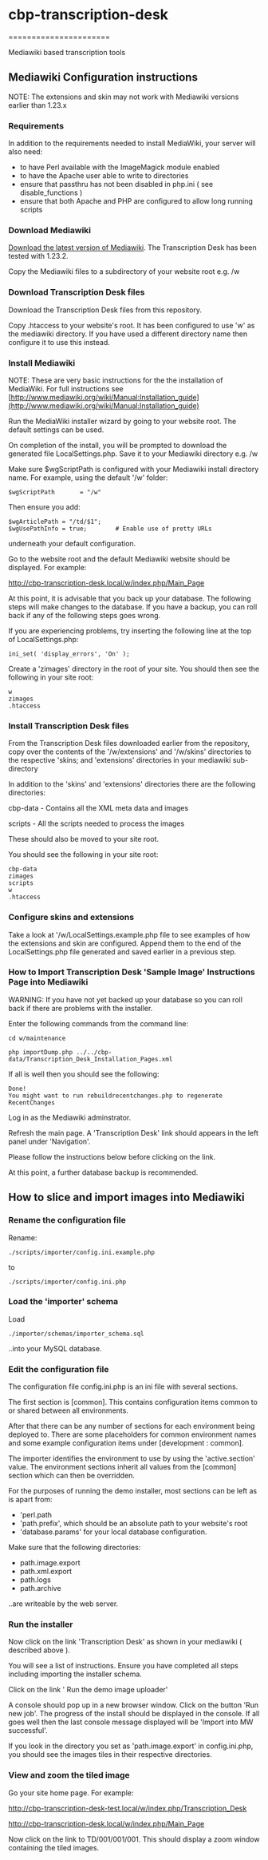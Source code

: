 # cbp-transcription-desk
======================

Mediawiki based transcription tools


## Mediawiki Configuration instructions

NOTE: The extensions and skin may not work with Mediawiki versions earlier than 1.23.x

### Requirements

In addition to the requirements needed to install MediaWiki, your server will also need:

* to have Perl available with the ImageMagick module enabled
* to have the Apache user able to write to directories
* ensure that passthru has not been disabled in php.ini ( see disable_functions )
* ensure that both Apache and PHP are configured to allow long running scripts

### Download Mediawiki

[Download the latest version of Mediawiki](http://www.mediawiki.org/wiki/Download). The Transcription Desk has been tested with 1.23.2.

Copy the Mediawiki files to a subdirectory of your website root e.g. /w

### Download Transcription Desk files

Download the Transcription Desk files from this repository.

Copy .htaccess to your website's root. It has been configured to use 'w' as the mediawiki directory. If you have used a different directory name then configure it to use this instead.

### Install Mediawiki

NOTE: These are very basic instructions for the the installation of MediaWiki. For full instructions see [http://www.mediawiki.org/wiki/Manual:Installation_guide](http://www.mediawiki.org/wiki/Manual:Installation_guide)

Run the MediaWiki installer wizard by going to your website root. The default settings can be used.

On completion of the install, you will be prompted to download the generated file LocalSettings.php. Save it to your Mediawiki directory e.g. /w

Make sure $wgScriptPath is configured with your Mediawiki install directory name. For example, using the default '/w' folder:

```
$wgScriptPath       = "/w"
```

Then ensure you add:

```
$wgArticlePath = "/td/$1";
$wgUsePathInfo = true;        # Enable use of pretty URLs
```

underneath your default configuration.

Go to the website root and the default Mediawiki website should be displayed. For example:

http://cbp-transcription-desk.local/w/index.php/Main_Page

At this point, it is advisable that you back up your database. The following steps will make changes to the database. If you have a backup, you can roll back if any of the following steps goes wrong.

If you are experiencing problems, try inserting the following line at the top of LocalSettings.php:

```
ini_set( 'display_errors', 'On' );
```

Create a 'zimages' directory in the root of your site. You should then see the following in your site root:

```
w
zimages
.htaccess
```

### Install Transcription Desk files

From the Transcription Desk files downloaded earlier from the repository, copy over the contents of the '/w/extensions' and '/w/skins' directories to the respective 'skins; and 'extensions' directories in your mediawiki sub-directory

In addition to the 'skins' and 'extensions' directories there are the following directories:

cbp-data - Contains all the XML meta data and images

scripts - All the scripts needed to process the images

These should also be moved to your site root.

You should see the following in your site root:

```
cbp-data
zimages
scripts
w
.htaccess
```

### Configure skins and extensions

Take a look at '/w/LocalSettings.example.php file to see examples of how the extensions and skin are configured. Append them to the end of the LocalSettings.php file generated and saved earlier in a previous step.


### How to Import Transcription Desk 'Sample Image' Instructions Page into Mediawiki

WARNING: If you have not yet backed up your database so you can roll back if there are problems with the installer.

Enter the following commands from the command line:

```
cd w/maintenance
```

```
php importDump.php ../../cbp-data/Transcription_Desk_Installation_Pages.xml
```

If all is well then you should see the following:

```
Done!
You might want to run rebuildrecentchanges.php to regenerate RecentChanges
```

Log in as the Mediawiki adminstrator.

Refresh the main page. A 'Transcription Desk' link should appears in the left panel under 'Navigation'.

Please follow the instructions below before clicking on the link.

At this point, a further database backup is recommended.


## How to slice and import images into Mediawiki ##

### Rename the configuration file ###

Rename:

```
./scripts/importer/config.ini.example.php
```
to
```
./scripts/importer/config.ini.php
```

### Load the 'importer' schema ###

Load
```
./importer/schemas/importer_schema.sql
```
..into your MySQL database.


### Edit the configuration file ###

The configuration file config.ini.php is an ini file with several sections.

The first section is [common]. This contains configuration items common to or shared between all environments.

After that there can be any number of sections for each environment being deployed to. There are some placeholders for common environment names and some example configuration items under [development : common].

The importer identifies the environment to use by using the 'active.section' value. The environment sections inherit all values from the [common] section which can then be overridden.

For the purposes of running the demo installer, most sections can be left as is apart from:

* 'perl.path
* 'path.prefix', which should be an absolute path to your website's root
* 'database.params' for your local database configuration.

Make sure that the following directories:

* path.image.export
* path.xml.export
* path.logs
* path.archive

..are writeable by the web server.

### Run the installer ###

Now click on the link 'Transcription Desk' as shown in your mediawiki ( described above ).

You will see a list of instructions. Ensure you have completed all steps including importing the installer schema.

Click on the link ' Run the demo image uploader'

A console should pop up in a new browser window. Click on the button 'Run new job'. The progress of the install should be displayed in the console. If all goes well then the last console message displayed will be 'Import into MW successful'.

If you look in the directory you set as 'path.image.export' in config.ini.php, you should see the images tiles in their respective directories.


### View and zoom the tiled image ###

Go your site home page. For example:

http://cbp-transcription-desk-test.local/w/index.php/Transcription_Desk

 http://cbp-transcription-desk.local/w/index.php/Main_Page

Now click on the link to TD/001/001/001. This should display a zoom window containing the tiled images.





























